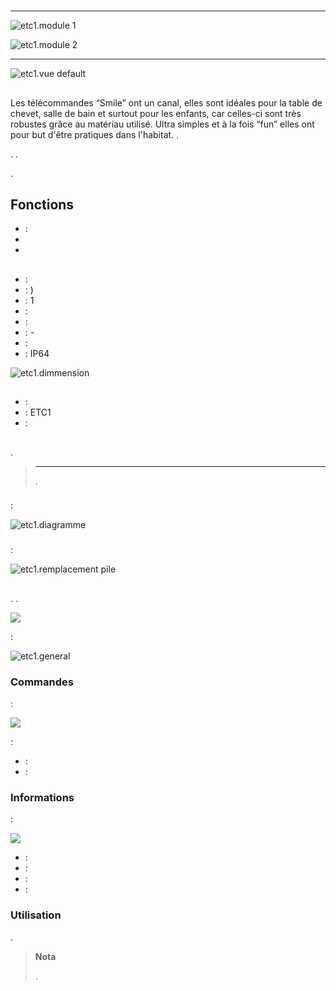 # 

****

![etc1.module 1](images/etc1/etc1.module-1.jpg)

![etc1.module 2](images/etc1/etc1.module-2.png)

****

![etc1.vue default](images/etc1/etc1.vue-default.jpg)

##  

Les télécommandes “Smile” ont un canal, elles sont idéales pour la table de chevet, salle de bain et surtout pour les enfants, car celles-ci sont très robustes grâce au matériau utilisé. Ultra simples et à la fois “fun” elles ont pour but d'être pratiques dans l'habitat. .

. .

.

## Fonctions

-    : 
-   
-   

## 

-    : 
-    : )
-    : 1
-    : 
-    : 
-    : -
-    : 
-    : IP64

![etc1.dimmension](images/etc1/etc1.dimmension.png)

## 

-    : 
-    : ETC1
-    : 

## 

 [](https://doc.jeedom.com/es_ES/plugins/automation%20protocol/edisio/).

> ****
>
> .

### 

 :

![etc1.diagramme](images/etc1/etc1.diagramme.jpg)

### 

 :

![etc1.remplacement pile](images/etc1/etc1.remplacement-pile.jpg)

## 

. .

![](images/etc1/etc1.touche-c.jpg)

 :

![etc1.general](images/etc1/etc1.general.jpg)

### Commandes

 :

![](images/etc1/etc1.commandes.jpg)

 :

-    : 
-    : 

### Informations

 :

![](images/etc1/etc1.informations.jpg)

-    : 
-    : 
-    : 
-    : 

### Utilisation

.

> **Nota**
>
> .
